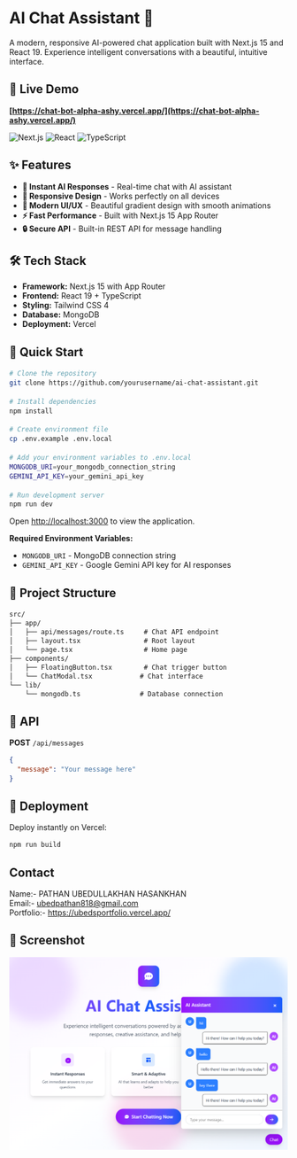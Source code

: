 # AI Chat Assistant 🤖

A modern, responsive AI-powered chat application built with Next.js 15 and React 19. Experience intelligent conversations with a beautiful, intuitive interface.

## 🎯 Live Demo

**[https://chat-bot-alpha-ashy.vercel.app/](https://chat-bot-alpha-ashy.vercel.app/)**

![Next.js](https://img.shields.io/badge/Next.js-15+-black?style=flat-square&logo=next.js)
![React](https://img.shields.io/badge/React-19+-blue?style=flat-square&logo=react)
![TypeScript](https://img.shields.io/badge/TypeScript-5+-blue?style=flat-square&logo=typescript)

## ✨ Features

- **🚀 Instant AI Responses** - Real-time chat with AI assistant
- **📱 Responsive Design** - Works perfectly on all devices
- **🎨 Modern UI/UX** - Beautiful gradient design with smooth animations
- **⚡ Fast Performance** - Built with Next.js 15 App Router
- **🔒 Secure API** - Built-in REST API for message handling

## 🛠️ Tech Stack

- **Framework:** Next.js 15 with App Router
- **Frontend:** React 19 + TypeScript
- **Styling:** Tailwind CSS 4
- **Database:** MongoDB
- **Deployment:** Vercel

## 🚀 Quick Start

```bash
# Clone the repository
git clone https://github.com/yourusername/ai-chat-assistant.git

# Install dependencies
npm install

# Create environment file
cp .env.example .env.local

# Add your environment variables to .env.local
MONGODB_URI=your_mongodb_connection_string
GEMINI_API_KEY=your_gemini_api_key

# Run development server
npm run dev
```

Open [http://localhost:3000](http://localhost:3000) to view the application.

**Required Environment Variables:**
- `MONGODB_URI` - MongoDB connection string
- `GEMINI_API_KEY` - Google Gemini API key for AI responses

## 📁 Project Structure

```
src/
├── app/
│   ├── api/messages/route.ts     # Chat API endpoint
│   ├── layout.tsx                # Root layout
│   └── page.tsx                  # Home page
├── components/
│   ├── FloatingButton.tsx        # Chat trigger button
│   └── ChatModal.tsx            # Chat interface
└── lib/
    └── mongodb.ts               # Database connection
```

## 🔌 API

**POST** `/api/messages`
```json
{
  "message": "Your message here"
}
```

## 🚀 Deployment

Deploy instantly on Vercel:

```bash
npm run build
```

## Contact
Name:- PATHAN UBEDULLAKHAN HASANKHAN                                                           
Email:- ubedpathan818@gmail.com                                                                
Portfolio:- https://ubedsportfolio.vercel.app/                                                 

## 📱 Screenshot
![Landing Page](./public/demoImage.png)

